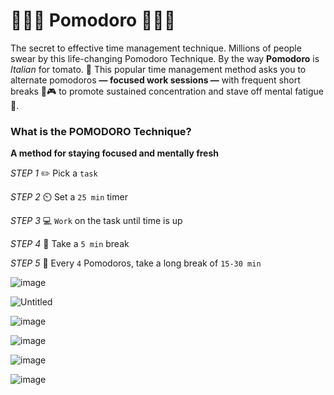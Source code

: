 # 🍅🍅🍅 Pomodoro 🍅🍅🍅

The secret to effective time management technique. Millions of people swear by this life-changing Pomodoro Technique. By the way **Pomodoro** is *Italian* for tomato. 🍅
This popular time management method asks you to alternate pomodoros **— focused work sessions —** with frequent short breaks 🍫🎮 to promote sustained concentration and stave off mental fatigue🧠.


### What is the POMODORO Technique?

**A method for staying focused and mentally fresh**

*STEP 1*  ✏️  Pick a `task`

*STEP 2*  ⏲️  Set a `25 min` timer

*STEP 3*  💻  `Work` on the task until time is up

*STEP 4*  📱  Take a `5 min` break

*STEP 5*  🍕  Every `4` Pomodoros, take a long break of `15-30 min`

![image](https://user-images.githubusercontent.com/17800800/209981465-0818682c-5e1d-47a0-88a5-a1aa166a0a1a.png)

![Untitled](https://user-images.githubusercontent.com/17800800/209981748-94c23b05-0c82-427e-9d07-a639d273ef36.png)

![image](https://user-images.githubusercontent.com/17800800/209981786-465efc4e-9917-4930-aed4-9ba66dcc0a7c.png)

![image](https://user-images.githubusercontent.com/17800800/209981876-55e20ce8-7cdd-48cf-ab73-185da7780305.png)

![image](https://user-images.githubusercontent.com/17800800/209981991-f7d6cee2-0ad8-4a73-846f-9916839303fa.png)

![image](https://user-images.githubusercontent.com/17800800/209982989-ada5fb45-4271-4867-83f7-e0dc94dd9286.png)
